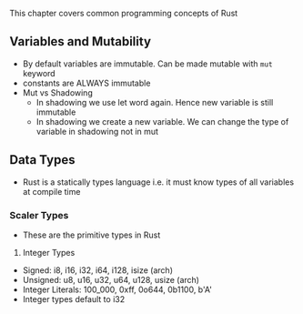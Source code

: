 This chapter covers common programming concepts of Rust


## Variables and Mutability
- By default variables are immutable. Can be made mutable with `mut` keyword
- constants are ALWAYS immutable
- Mut vs Shadowing
    - In shadowing we use let word again. Hence new variable is still immutable
    - In shadowing we create a new variable. We can change the type of variable in shadowing not in mut

## Data Types

- Rust is a statically types language i.e. it must know types of all variables at compile time

### Scaler Types

- These are the primitive types in Rust

1. Integer Types
- Signed: i8, i16, i32, i64, i128, isize (arch)
- Unsigned: u8, u16, u32, u64, u128, usize (arch)
- Integer Literals: 100_000, 0xff, 0o644, 0b1100, b'A'
- Integer types default to i32
